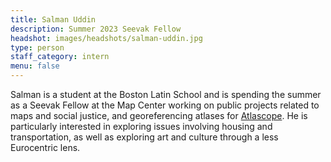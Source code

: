 ```yaml
---
title: Salman Uddin
description: Summer 2023 Seevak Fellow
headshot: images/headshots/salman-uddin.jpg
type: person
staff_category: intern
menu: false
---
```

Salman is a student at the Boston Latin School and is spending the summer as a Seevak Fellow at the Map Center working on public projects related to maps and social justice, and georeferencing atlases for [Atlascope](https://www.atlascope.org/). He is particularly interested in exploring issues involving housing and transportation, as well as exploring art and culture through a less Eurocentric lens.